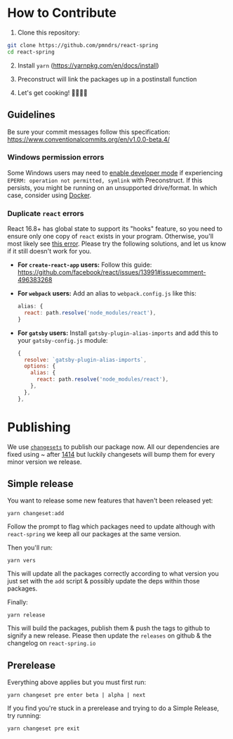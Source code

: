 # How to Contribute

1. Clone this repository:

```sh
git clone https://github.com/pmndrs/react-spring
cd react-spring
```

2. Install `yarn` (https://yarnpkg.com/en/docs/install)

3. Preconstruct will link the packages up in a postinstall function

4. Let's get cooking! 👨🏻‍🍳🥓

## Guidelines

Be sure your commit messages follow this specification: https://www.conventionalcommits.org/en/v1.0.0-beta.4/

### Windows permission errors

Some Windows users may need to [enable developer mode](https://howtogeek.com/292914/what-is-developer-mode-in-windows-10) if experiencing `EPERM: operation not permitted, symlink` with Preconstruct. If this persists, you might be running on an unsupported drive/format. In which case, consider using [Docker](https://docs.docker.com/docker-for-windows).

### Duplicate `react` errors

React 16.8+ has global state to support its "hooks" feature, so you need to ensure only one copy of `react` exists in your program. Otherwise, you'll most likely see [this error](https://reactjs.org/warnings/invalid-hook-call-warning.html). Please try the following solutions, and let us know if it still doesn't work for you.

- **For `create-react-app` users:** Follow this guide: https://github.com/facebook/react/issues/13991#issuecomment-496383268

- **For `webpack` users:** Add an alias to `webpack.config.js` like this:

  ```js
  alias: {
    react: path.resolve('node_modules/react'),
  }
  ```

- **For `gatsby` users:** Install `gatsby-plugin-alias-imports` and add this to your `gatsby-config.js` module:
  ```js
  {
    resolve: `gatsby-plugin-alias-imports`,
    options: {
      alias: {
        react: path.resolve('node_modules/react'),
      },
    },
  },
  ```

# Publishing

We use [`changesets`](https://github.com/atlassian/changesets) to publish our package now.
All our dependencies are fixed using ~ after [1414](https://github.com/pmndrs/react-spring/issues/1414) but luckily changesets will bump them for every minor version we release.

## Simple release

You want to release some new features that haven't been released yet:

```shell
yarn changeset:add
```

Follow the prompt to flag which packages need to update although with `react-spring` we keep all our packages at the same version.

Then you'll run:

```shell
yarn vers
```

This will update all the packages correctly according to what version you just set with the `add` script & possibly update the deps within those packages.

Finally:

```shell
yarn release
```

This will build the packages, publish them & push the tags to github to signify a new release. Please then update the `releases` on github & the changelog on `react-spring.io`

## Prerelease

Everything above applies but you must first run:

```shell
yarn changeset pre enter beta | alpha | next
```

If you find you're stuck in a prerelease and trying to do a Simple Release, try running:

```shell
yarn changeset pre exit
```
